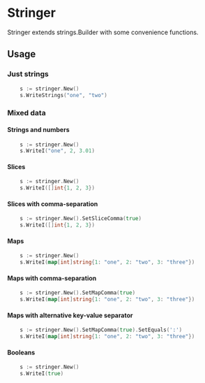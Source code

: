 # Stringer
Stringer extends strings.Builder with some convenience functions.

## Usage

### Just strings

```go
	s := stringer.New()
	s.WriteStrings("one", "two")
```

### Mixed data

#### Strings and numbers

```go
	s := stringer.New()
	s.WriteI("one", 2, 3.01)
```

#### Slices

```go
	s := stringer.New()
	s.WriteI([]int{1, 2, 3})
```

#### Slices with comma-separation

```go
	s := stringer.New().SetSliceComma(true)
	s.WriteI([]int{1, 2, 3})
```

#### Maps

```go
	s := stringer.New()
	s.WriteI(map[int]string{1: "one", 2: "two", 3: "three"})
```

#### Maps with comma-separation

```go
	s := stringer.New().SetMapComma(true)
	s.WriteI(map[int]string{1: "one", 2: "two", 3: "three"})
```

#### Maps with alternative key-value separator

```go
	s := stringer.New().SetMapComma(true).SetEquals(':')
	s.WriteI(map[int]string{1: "one", 2: "two", 3: "three"})
```

#### Booleans

```go
	s := stringer.New()
	s.WriteI(true)
```

